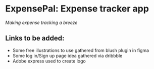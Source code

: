 # ExpensePal: Expense tracker app
*Making expense tracking a breeze*
## Links to be added:
- Some free illustrations to use gathered from blush plugin in figma
- Some log in/Sign up page idea gathered via dribbble
- Adobe express used to create logo
